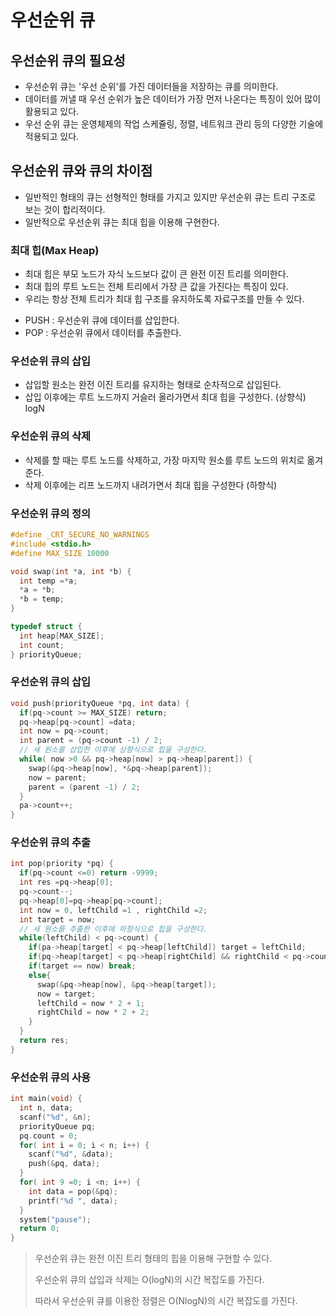 # 우선순위 큐

## 우선순위 큐의 필요성

* 우선순위 큐는 '우선 순위'를 가진 데이터들을 저장하는 큐를 의미한다.
* 데이터를 꺼낼 때 우선 순위가 높은 데이터가 가장 먼저 나온다는 특징이 있어 많이 활용되고 있다.
* 우선 순위 큐는 운영체제의 작업 스케쥴링, 정렬, 네트워크 관리 등의 다양한 기술에 적용되고 있다.

## 우선순위 큐와 큐의 차이점

* 일반적인 형태의 큐는 선형적인 형태를 가지고 있지만 우선순위 큐는 트리 구조로 보는 것이 합리적이다.
* 일반적으로 우선순위 큐는 최대 힙을 이용해 구현한다.



### 최대 힙(Max Heap)

* 최대 힙은 부모 노드가 자식 노드보다 값이 큰 완전 이진 트리를 의미한다.
* 최대 힙의 루트 노드는 전체 트리에서 가장 큰 값을 가진다는 특징이 있다.
* 우리는 항상 전체 트리가 최대 힙 구조를 유지하도록 자료구조를 만들 수 있다.

- PUSH : 우선순위 큐에 데이터를 삽입한다.
- POP : 우선순위 큐에서 데이터를 추출한다.



### 우선순위 큐의 삽입

* 삽입할 원소는 완전 이진 트리를 유지하는 형태로 순차적으로 삽입된다.
* 삽입 이후에는 루트 노드까지 거슬러 올라가면서 최대 힙을 구성한다. (상향식) logN



### 우선순위 큐의 삭제

* 삭제를 할 때는 루트 노드를 삭제하고, 가장 마지막 원소를 루트 노드의 위치로 옮겨준다.
* 삭제 이후에는 리프 노드까지 내려가면서 최대 힙을 구성한다 (하향식)



### 우선순위 큐의 정의

```c
#define _CRT_SECURE_NO_WARNINGS
#include <stdio.h>
#define MAX_SIZE 10000

void swap(int *a, int *b) {
  int temp =*a;
  *a = *b;
  *b = temp;
}

typedef struct {
  int heap[MAX_SIZE];
  int count;
} priorityQueue;
```



### 우선순위 큐의 삽입

```c
void push(priorityQueue *pq, int data) {
  if(pq->count >= MAX_SIZE) return;
  pq->heap[pq->count] =data;
  int now = pq->count;
  int parent = (pq->count -1) / 2;
  // 새 원소를 삽입한 이후에 상향식으로 힙을 구성한다.
  while( now >0 && pq->heap[now] > pq->heap[parent]) {
    swap(&pq->heap[now], *&pq->heap[parent]);
    now = parent;
    parent = (parent -1) / 2; 
  }
  pa->count++;
}
```



### 우선순위 큐의 추출

```c
int pop(priority *pq) {
  if(pq->count <=0) return -9999;
  int res =pq->heap[0];
  pq->count--;
  pq->heap[0]=pq->heap[pq->count];
  int now = 0, leftChild =1 , rightChild =2;
  int target = now;
  // 새 원소를 추출한 이후에 하향식으로 힙을 구성한다.
  while(leftChild) < pq->count) {
    if(pa->heap[target] < pq->heap[leftChild]) target = leftChild;
    if(pq->heap[target] < pq->heap[rightChild] && rightChild < pq->count) target = rightChild; 
    if(target == now) break;
    else{
      swap(&pq->heap[now], &pq->heap[target]);
      now = target;
      leftChild = now * 2 + 1;
      rightChild = now * 2 + 2; 
    }
  }
  return res;
}
```

### 우선순위 큐의 사용

```c
int main(void) {
  int n, data;
  scanf("%d", &n);
  priorityQueue pq;
  pq.count = 0;
  for( int i = 0; i < n; i++) {
    scanf("%d", &data);
    push(&pq, data);
  }
  for( int 9 =0; i <n; i++) {
    int data = pop(&pq);
    printf("%d ", data);
  }
  system("pause");
  return 0;
}
```

> 우선순위 큐는 완전 이진 트리 형태의 힙을 이용해 구현할 수 있다.
>
> 우선순위 큐의 삽입과 삭제는 O(logN)의 시간 복잡도를 가진다.
>
> 따라서 우선순위 큐를 이용한 정렬은 O(NlogN)의 시간 복잡도를 가진다.

